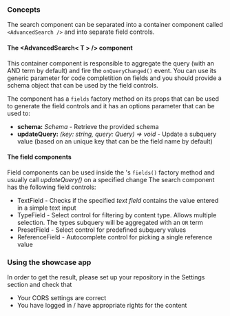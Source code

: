 ### Concepts

The search component can be separated into a container component called ```<AdvancedSearch />``` and into separate field controls.

#### The <AdvancedSearch< T > /> component
This container component is responsible to aggregate the query (with an AND term by default) and fire the ```onQueryChanged()``` event.
You can use its generic parameter for code completition on fields and you should provide a schema object that can be used by the field controls.

The component has a ```fields``` factory method on its props that can be used to generate the field controls and it has an options parameter that can be used to:
 - **schema:** *Schema* - Retrieve the provided schema
 - **updateQuery:** *(key: string, query: Query) => void* - Update a subquery value (based on an unique key that can be the field name by default)

#### The field components
Field components can be used inside the <AdvancedSearch>'s ```fields()``` factory method and usually call *updateQuery()* on a specified change
The search component has the following field controls:
 - TextField - Checks if the specified *text field* contains the value entered in a simple text input
 - TypeField - Select control for filtering by content type. Allows multiple selection. The types subquery will be aggregated with an ``OR`` term
 - PresetField - Select control for predefined subquery values
 - ReferenceField - Autocomplete control for picking a single reference value

### Using the showcase app

In order to get the result, please set up your repository in the Settings section and check that
 - Your CORS settings are correct
 - You have logged in / have appropriate rights for the content